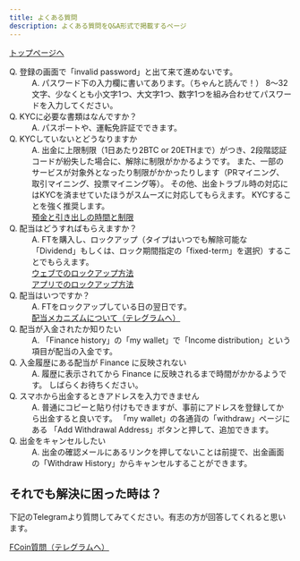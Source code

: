 ```yaml
---
title: よくある質問
description: よくある質問をQ&A形式で掲載するページ
---
```


[トップページへ](./)


<dl>
    <dt>
        Q. 登録の画面で「invalid password」と出て来て進めないです。
    </dt>
    <dd>
        A. パスワード下の入力欄に書いてあります。（ちゃんと読んで！）
        8～32文字、少なくとも小文字1つ、大文字1つ、数字1つを組み合わせてパスワードを入力してください。
    </dd>
    <dt>
        Q. KYCに必要な書類はなんですか？
    </dt>
    <dd>
        A. パスポートや、運転免許証でできます。
    </dd>
    <dt>
        Q. KYCしていないとどうなりますか
    </dt>
    <dd>
       A. 出金に上限制限（1日あたり2BTC or 20ETHまで）がつき、2段階認証コードが紛失した場合に、解除に制限がかかるようです。
       また、一部のサービスが対象外となったり制限がかかったりします（PRマイニング、取引マイニング、投票マイニング等）。
       その他、出金トラブル時の対応にはKYCを済ませていたほうがスムーズに対応してもらえます。
       KYCすることを強く推奨します。<br>
       <a href="https://support.fcoin.com/hc/en-us/articles/360003738993-Deposit-and-Withdrawal-Time-and-Limits" target="_brank">
           預金と引き出しの時間と制限
       </a>
    </dd>
    <dt>
        Q. 配当はどうすればもらえますか？
    </dt>
    <dd>
        A.  FTを購入し、ロックアップ（タイプはいつでも解除可能な「Dividend」もしくは、ロック期間指定の「fixed-term」を選択）することでもらえます。<br>
        <a href="https://www.ftfan.org/forum.php?mod=viewthread&tid=2050&extra=page%3D1%26filter%3Dtypeid%26typeid%3D59&_dsign=ddcb41d2" target="_brank">
            ウェブでのロックアップ方法
        </a><br>
        <a href="https://www.ftfan.org/forum.php?mod=viewthread&tid=2046&extra=page%3D1%26filter%3Dtypeid%26typeid%3D59&_dsign=28f60eac" target="_brank">
            アプリでのロックアップ方法
        </a>
    </dd>
    <dt>
        Q. 配当はいつですか？ 
    </dt>
    <dd>
        A. FTをロックアップしている日の翌日です。<br>
        <a href="https://t.me/fcoinfanjapanese/519" target="_brank">
            配当メカニズムについて（テレグラムへ）
        </a>
    </dd>
    <dt>
        Q. 配当が入金されたか知りたい
    </dt>
    <dd>
        A. 「Finance history」の「my wallet」で「Income distribution」という項目が配当の入金です。
    </dd>
    <dt>
        Q. 入金履歴にある配当が Finance に反映されない
    </dt>
    <dd>
        A. 履歴に表示されてから Finance に反映されるまで時間がかかるようです。
        しばらくお待ちください。
    </dd>
    <dt>
        Q. スマホから出金するときアドレスを入力できません
    </dt>
    <dd>
        A. 普通にコピーと貼り付けもできますが、事前にアドレスを登録してから出金すると良いです。
        「my wallet」の各通貨の「withdraw」ページにある 「Add Withdrawal Address」ボタンと押して、追加できます。
    </dd>
    <dt>
        Q. 出金をキャンセルしたい
    </dt>
    <dd>
        A. 出金の確認メールにあるリンクを押してないことは前提で、出金画面の「Withdraw History」からキャンセルすることができます。
    </dd>
</dl>

## それでも解決に困った時は？

下記のTelegramより質問してみてください。有志の方が回答してくれると思います。 

<a href="https://t.me/joinchat/H6Li9VMbf4A0XPt6DeJgVA" target="_brank">
    FCoin質問（テレグラムへ）
</a>


